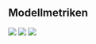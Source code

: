 ## Modellmetriken
![](https://asset.cml.dev/e6298d543048fc74713b71432c268af6031ce11b?cml=png)
![](https://asset.cml.dev/4c45b9cde9035e2ff079113cac69863e5884ae16?cml=png)
![](https://asset.cml.dev/cbeb65a1665a216a5bfdaa311125dd4dacb9241e?cml=png)
